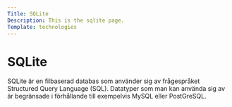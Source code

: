 ```yaml
---
Title: SQLite
Description: This is the sqlite page.
Template: technologies
---
```

# SQLite

<p class="sqlite">
SQLite är en filbaserad databas som använder sig av frågespråket Structured Query Language (SQL). Datatyper som man kan använda sig av är begränsade i förhållande till exempelvis MySQL eller PostGreSQL.
</p>
